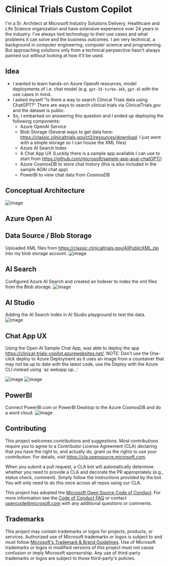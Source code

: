 # Clinical Trials Custom Copilot

I'm a Sr. Architect at Microsoft Industry Solutions Delivery, Healthcare and Life Science organization and have extensive experience over 24 years in the industry. I've always tied technology to their use cases and what problems it can solve and the business outcomes. I am very technical, a background in computer engineering, computer science and programming. But approaching solutions only from a technical perpsective hasn't always panned out without looking at how it'll be used.

## Idea
- I wanted to learn hands-on Azure OpenAI resources, model deployments of i.e. chat model (e.g. `gpt-35-turbo-16k`, `gpt-4`) with the use cases in mind.
- I asked myself "Is there a way to search Clinical Trials data using ChatGPT?" There are ways to search clinical trials via ClinicalTrials.gov and the dataset is public.
- So, I embarked on answering this question and I ended up deploying the following components:
  - Azure OpenAI Service
  - Blob Storage (Several ways to get data here: https://classic.clinicaltrials.gov/ct2/resources/download. I just went with a simple storage so I can house the XML files)
  - Azure AI Search Index
  - A Chat App UX (Luckily there is a sample app available I can use to start from https://github.com/microsoft/sample-app-aoai-chatGPT/)
  - Azure CosmosDB to store chat history (this is also included in the sample AOAI chat app)
  - PowerBI to view chat data from CosmosDB

## Conceptual Architecture
![image](https://github.com/dondinulos/clinical-trials-copilot/assets/10526770/528bd438-b1a5-4fa0-af22-2a15ba8aba2c)



## Azure Open AI

## Data Source / Blob Storage
Uploaded XML files from https://classic.clinicaltrials.gov/AllPublicXML.zip into my blob storage account.
![image](https://github.com/dondinulos/clinical-trials-copilot/assets/10526770/ecd7a275-95ee-4c04-a152-51db513a1a5b)


## AI Search
Configured Azure AI Search and created an Indexer to index the xml files from the Blob storage.
![image](https://github.com/dondinulos/clinical-trials-copilot/assets/10526770/ebc10584-bf17-4a30-ab59-21b72e7ee498)


## AI Studio
Adding the AI Search Index in AI Studio playground to test the data.
![image](https://github.com/dondinulos/clinical-trials-copilot/assets/10526770/d639cf1a-8823-4921-a9d0-e2c3c982bcd3)


## Chat App UX
Using the Open AI Sample Chat App, was able to deploy the app https://clinical-trials-copilot.azurewebsites.net/. NOTE: Don't use the One-click deploy to Azure Deployment as it uses an image from a countainer that may not be up to date with the latest code, use the Deploy with the Azure CLI instead using `az webapp up...'

![image](https://github.com/dondinulos/clinical-trials-copilot/assets/10526770/fc4ae921-61ac-4062-8202-b7a0448f5dbb)
![image](https://github.com/dondinulos/clinical-trials-copilot/assets/10526770/78545c5e-acca-477c-adc7-5bc2c33238cf)


## PowerBI
Connect PowerBI.com or PowerBI Desktop to the Azure CosmosDB and do a word cloud.
![image](https://github.com/dondinulos/clinical-trials-copilot/assets/10526770/0b6617f8-b369-4cca-ac0f-ea4276212b7d)



## Contributing

This project welcomes contributions and suggestions.  Most contributions require you to agree to a
Contributor License Agreement (CLA) declaring that you have the right to, and actually do, grant us
the rights to use your contribution. For details, visit https://cla.opensource.microsoft.com.

When you submit a pull request, a CLA bot will automatically determine whether you need to provide
a CLA and decorate the PR appropriately (e.g., status check, comment). Simply follow the instructions
provided by the bot. You will only need to do this once across all repos using our CLA.

This project has adopted the [Microsoft Open Source Code of Conduct](https://opensource.microsoft.com/codeofconduct/).
For more information see the [Code of Conduct FAQ](https://opensource.microsoft.com/codeofconduct/faq/) or
contact [opencode@microsoft.com](mailto:opencode@microsoft.com) with any additional questions or comments.

## Trademarks

This project may contain trademarks or logos for projects, products, or services. Authorized use of Microsoft 
trademarks or logos is subject to and must follow 
[Microsoft's Trademark & Brand Guidelines](https://www.microsoft.com/en-us/legal/intellectualproperty/trademarks/usage/general).
Use of Microsoft trademarks or logos in modified versions of this project must not cause confusion or imply Microsoft sponsorship.
Any use of third-party trademarks or logos are subject to those third-party's policies.
